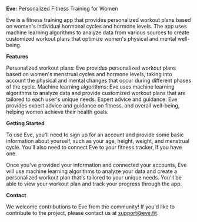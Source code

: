 **Eve:** Personalized Fitness Training for Women

Eve is a fitness training app that provides personalized workout plans based on women's individual hormonal cycles and hormone levels. The app uses machine learning algorithms to analyze data from various sources to create customized workout plans that optimize women's physical and mental well-being.

**Features**

Personalized workout plans: Eve provides personalized workout plans based on women's menstrual cycles and hormone levels, taking into account the physical and mental changes that occur during different phases of the cycle.
Machine learning algorithms: Eve uses machine learning algorithms to analyze data and provide customized workout plans that are tailored to each user's unique needs.
Expert advice and guidance: Eve provides expert advice and guidance on fitness, and overall well-being, helping women achieve their health goals.

**Getting Started**

To use Eve, you'll need to sign up for an account and provide some basic information about yourself, such as your age, height, weight, and menstrual cycle. You'll also need to connect Eve to your fitness tracker, if you have one.

Once you've provided your information and connected your accounts, Eve will use machine learning algorithms to analyze your data and create a personalized workout plan that's tailored to your unique needs. You'll be able to view your workout plan and track your progress through the app.

**Contact**

We welcome contributions to Eve from the community! If you'd like to contribute to the project, please contact us at support@eve.fit.
